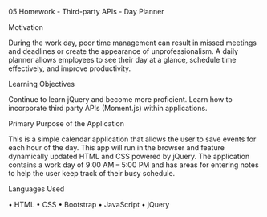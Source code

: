 05 Homework - Third-party APIs - Day Planner

Motivation

During the work day, poor time management can result in missed meetings and deadlines or create the appearance of unprofessionalism. A daily planner allows employees to see their day at a glance, schedule time effectively, and improve productivity.

Learning Objectives

Continue to learn jQuery and become more proficient.
Learn how to incorporate third party APIs (Moment.js) within applications.

Primary Purpose of the Application

This is a simple calendar application that allows the user to save events for each hour of the day. This app will run in the browser and feature dynamically updated HTML and CSS powered by jQuery. The application contains a work day of 9:00 AM – 5:00 PM and has areas for entering notes to help the user keep track of their busy schedule.

Languages Used

• HTML • CSS • Bootstrap • JavaScript • jQuery